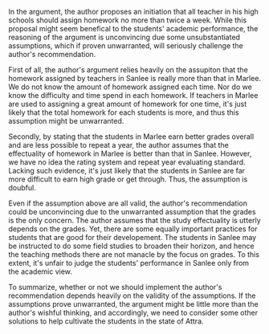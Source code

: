 In the argument, the author proposes an initiation that all teacher in his high schools should assign homework no more than twice a week. While this proposal might seem benefical to the students' academic performance, the reasoning of the argument is unconvincing due some unsubstantiated assumptions, which if proven unwarranted, will seriously challenge the author's recommendation.

First of all, the author's argument relies heavily on the assupiton that the homework assigned by teachers in Sanlee is really more than that in Marlee. We do not know the amount of homework assigned each time. Nor do we know the difficulty and time spend in each homework. If teachers in Marlee are used to assigning a great amount of homework for one time, it's just likely that the total homework for each students is more, and thus this assumption might be unwarranted.

Secondly, by stating that the students in Marlee earn better grades overall and are less possible to repeat a year, the author assumes that the effectuality of homework in Marlee is better than that in Sanlee. However, we have no idea the rating system and repeat year evaluating standard. Lacking such evidence, it's just likely that the students in Sanlee are far more difficult to earn high grade or get through.  Thus, the assumption is doubful.

Even if the assumption above are all valid, the author's recommendation could be unconvincing due to the unwarranted assumption that the grades is the only concern. The author assumes that the study effectuality is utterly depends on the grades. Yet, there are some equally important practices for students that are good for their developement. The students in Sanlee may be instructed to do some field studies to broaden their horizon, and hence the teaching methods there are not manacle by the focus on grades. To this extent, it's unfair to judge the students' performance in Sanlee only from the academic view.

To summarize, whether or not we should implement the author's recommendation depends heavily on the validity of the assumptions. If the assumptions prove unwarranted, the argument might be little more than the author's wishful thinking, and accordingly, we need to consider some other solutions to help cultivate the students in the state of Attra.